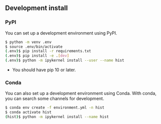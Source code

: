 
## Development install

### PyPI

You can set up a development environment using PyPI.

```bash
$ python -m venv .env
$ source .env/bin/activate
(.env)$ pip install -r requirements.txt
(.env)$ pip install -e .[dev]
(.env)$ python -m ipykernel install --user --name hist
```

- You should have pip 10 or later.

### Conda

You can also set up a development environment using Conda. With conda, you can search some channels for development.

```bash
$ conda env create -f environment.yml -n hist
$ conda activate hist
(hist)$ python -m ipykernel install --name hist
```
